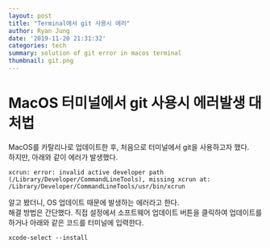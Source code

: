 ```yaml
---
layout: post
title: "Terminal에서 git 사용시 에러"
author: Ryan Jung
date: '2019-11-20 21:31:32'
categories: tech
summary: solution of git error in macos terminal
thumbnail: git.png
---
```


# MacOS 터미널에서 git 사용시 에러발생 대처법

MacOS를 카탈리나로 업데이트한 후, 처음으로 터미널에서 git을 사용하고자 했다. <br>
하지만, 아래와 같이 에러가 발생했다.<br>
```
xcrun: error: invalid active developer path (/Library/Developer/CommandLineTools), missing xcrun at: /Library/Developer/CommandLineTools/usr/bin/xcrun
```
알고 봤더니, OS 업데이트 때문에 발생하는 에러라고 한다.<br>
해결 방법은 간단했다. 직접 설정에서 소프트웨어 업데이트 버튼을 클릭하여 업데이트를 하거나 아래와 같은 코드를 터미널에 입력한다.<br>
```
xcode-select --install
```
